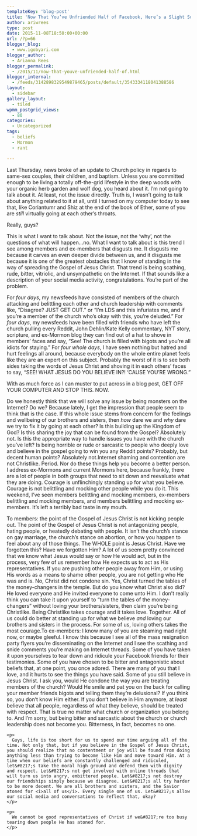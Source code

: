 ```yaml
---
templateKey: 'blog-post'
title: 'Now That You’ve Unfriended Half of Facebook, Here’s a Slight Suggestion: STOP IT!'
author: ariwrees
type: post
date: 2015-11-08T18:50:00+00:00
url: /?p=66
blogger_blog:
  - www.igobyari.com
blogger_author:
  - Arianna Rees
blogger_permalink:
  - /2015/11/now-that-youve-unfriended-half-of.html
blogger_internal:
  - /feeds/3142898329549879465/posts/default/3543334118041388586
layout:
  - sidebar
gallery_layout:
  - tiled
wpmm_postgrid_views:
  - 80
categories:
  - Uncategorized
tags:
  - beliefs
  - Mormon
  - rant

---
```

<div dir="ltr" style="text-align: left;">
  <div style="clear: both;">
    Last Thursday, news broke of an update to Church policy in regards to same-sex couples, their children, and baptism. Unless you are committed enough to be living a totally off-the-grid lifestyle in the deep woods with your organic herb garden and wolf dog, you heard about it. I&#8217;m not going to talk about it. At least, not the issue directly. Truth is, I wasn&#8217;t going to talk about anything related to it at all, until I turned on my computer today to see that, like Coriantumr and Shiz at the end of the book of Ether, some of you are <i>still </i>virtually going at each other&#8217;s throats.
  </div>
  
  <p>
    Really, guys?
  </p>
  
  <p>
    This is what I want to talk about. Not the issue, not the &#8216;why&#8217;, not the questions of what will happen&#8230;no. What I want to talk about is this trend I see among members and ex-members that disgusts me. It disgusts me because it carves an even deeper divide between us, and it disgusts me because it is one of the greatest obstacles that I know of standing in the way of spreading the Gospel of Jesus Christ. That trend is being scathing, rude, bitter, vitriolic, and unsympathetic on the Internet. If that sounds like a description of your social media activity, congratulations. You&#8217;re part of the problem.
  </p>
  
  <p>
    For <i>four days</i>, my newsfeeds have consisted of members of the church attacking and belittling each other and church leadership with comments like, &#8220;Disagree? JUST GET OUT.&#8221; or &#8220;I&#8217;m LDS and this infuriates me, and if you&#8217;re a member of the church who&#8217;s okay with this, you&#8217;re deluded.&#8221; For <i>four days</i>, my newsfeeds have been filled with friends who have left the church pulling every Reddit, John Dehlin/Kate Kelly commentary, NYT story, scripture, and ex-Mormon blog they can find out of a hat to shove in members&#8217; faces and say, &#8220;See! The church is filled with bigots and you&#8217;re all idiots for staying.&#8221; For <i>four whole days</i>, I have seen nothing but hatred and hurt feelings all around, because everybody on the whole entire planet feels like they are an expert on this subject. Probably the worst of it is to see both sides taking the words of Jesus Christ and shoving it in each others&#8217; faces to say, &#8220;SEE! WHAT JESUS DO YOU BELIEVE IN?! &#8216;CAUSE YOU&#8217;RE WRONG.&#8221;
  </p>
  
  <p>
    With as much force as I can muster to put across in a blog post, GET OFF YOUR COMPUTER AND STOP THIS. NOW.
  </p>
  
  <div>
    Do we honestly think that we will solve any issue by being monsters on the Internet? Do we? Because lately, I get the impression that people seem to think that is the case. If this whole issue stems from concern for the feelings and wellbeing of our brothers and sisters, then <i>how </i>dare we and <i>why </i>dare we try to fix it by going at each other? Is this building up the Kingdom of God? Is this sharing the joy that can be found from the Gospel? Absolutely not. Is this the appropriate way to handle issues you have with the church you&#8217;ve left? Is being horrible or rude or sarcastic to people who deeply love and believe in the gospel going to win you any Reddit points? Probably, but decent human points? Absolutely not.Internet shaming and contention are not Christlike. Period. Nor do these things help you become a better person. I address ex-Mormons and current Mormons here, because frankly, there are a lot of people in both groups that need to sit down and reevaluate what they are doing. Courage is unflinchingly standing up for what you believe. Courage is not belittling and mocking other people while you do it. This weekend, I&#8217;ve seen members belittling and mocking members, ex-members belittling and mocking members, and members belittling and mocking ex-members. It&#8217;s left a terribly bad taste in my mouth.</p>
  </div>
  
  <div>
    To members: the point of the Gospel of Jesus Christ is not kicking people out. The point of the Gospel of Jesus Christ is not antagonizing people, hating people, or heatedly debating with people. It isn&#8217;t the church&#8217;s stance on gay marriage, the church&#8217;s stance on abortion, or how you happen to feel about any of those things. The WHOLE point is Jesus Christ. Have we forgotten this? Have we forgotten Him? A lot of us seem pretty convinced that we know what Jesus would say or how He would act, but in the process, very few of us remember how He expects us to act as His representatives. If you are pushing other people away from Him, or using His words as a means to shame other people, you are not getting who He was and is. No, Christ did not condone sin. Yes, Christ turned the tables of the money-changers in the temple. But do you know what Christ also did? He loved everyone and He invited everyone to come unto Him. I don&#8217;t really think you can take it upon yourself to &#8220;turn the tables of the money-changers&#8221; without loving your brothers/sisters, then claim you&#8217;re being Christlike. Being Christlike takes courage and it takes love. Together. All of us could do better at standing up for what we believe <i>and </i>loving our brothers and sisters in the process. For some of us, loving others takes the most courage.To ex-members: I know many of you are steaming mad right now, or maybe gleeful. I know this because I see all of the mass resignation party flyers you&#8217;re disseminating on the Internet and I see the scathing and snide comments you&#8217;re making on Internet threads. Some of you have taken it upon yourselves to tear down and ridicule your Facebook friends for their testimonies. Some of you have chosen to be bitter and antagonistic about beliefs that, at one point, you once adored. There are many of you that I love, and it hurts to see the things you have said. Some of you still believe in Jesus Christ. I ask you, would He condone the way you are treating members of the church? Would He smile and pat you on the back for calling your member friends bigots and telling them they&#8217;re delusional? If you think so, you don&#8217;t know Him either. If you don&#8217;t believe in Him anymore, at <i>least </i>believe that all people, regardless of what they believe, should be treated with respect. That is true no matter what church or organization you belong to. And I&#8217;m sorry, but being bitter and sarcastic about the church or church leadership does not become you. Bitterness, in fact, becomes no one.</p> 
    
    <p>
      Guys, life is too short for us to spend our time arguing all of the time. Not only that, but if you believe in the Gospel of Jesus Christ, you should realize that no contentment or joy will be found from doing anything less than trying to become like Him and move toward Him. At a time when our beliefs are constantly challenged and ridiculed, let&#8217;s take the moral high ground and defend them with dignity and respect. Let&#8217;s not get involved with online threads that will turn us into angry, embittered people. Let&#8217;s not destroy our friendships simply because we disagree. Let&#8217;s all try harder to be more decent. We are all brothers and sisters, and the Savior atoned for <i>all of us</i>. Every single one of us. Let&#8217;s allow our social media and conversations to reflect that, okay?
    </p>
    
    <p>
      We cannot be good representatives of Christ if we&#8217;re too busy tearing down people He has atoned for.
    </p>
  </div>
</div>